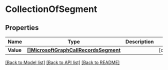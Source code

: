 # CollectionOfSegment

## Properties

Name | Type | Description | Notes
------------ | ------------- | ------------- | -------------
**Value** | [**[]MicrosoftGraphCallRecordsSegment**](microsoft.graph.callRecords.segment.md) |  | [optional] 

[[Back to Model list]](../README.md#documentation-for-models) [[Back to API list]](../README.md#documentation-for-api-endpoints) [[Back to README]](../README.md)


